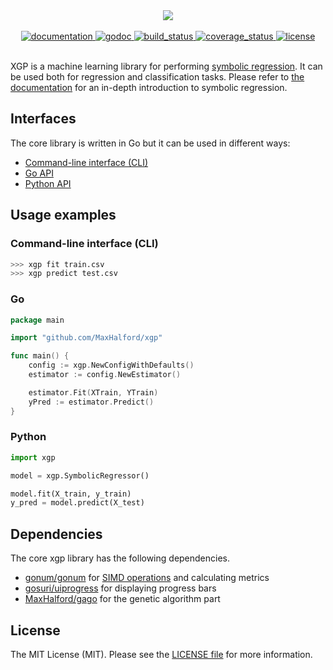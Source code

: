 <div align="center">
  <!-- Logo -->
  <img src="https://docs.google.com/drawings/d/e/2PACX-1vSLdt85rEf3SQUBkpuWfXOclyUY7rdZ7RBoTuNIyCc3-liSpurbL3i7QfrzWBFr2LfwTfoAf_1i4Qwe/pub?w=378&h=223"/>
</div>

<br/>

<div align="center">
  <!-- Documentation -->
  <a href="https://maxhalford.github.io/xgp">
    <img src="https://img.shields.io/website-up-down-green-red/http/shields.io.svg?label=documentation" alt="documentation" />
  </a>
  <!-- godoc -->
  <a href="https://godoc.org/github.com/MaxHalford/xgp">
    <img src="https://img.shields.io/badge/godoc-reference-blue.svg?style=flat-square" alt="godoc" />
  </a>
  <!-- Build status -->
  <a href="https://travis-ci.org/MaxHalford/xgp">
    <img src="https://img.shields.io/travis/MaxHalford/gago/master.svg?style=flat-square" alt="build_status" />
  </a>
  <!-- Coverage status -->
  <a href="https://coveralls.io/github/MaxHalford/xgp?branch=master">
    <img src="https://coveralls.io/repos/github/MaxHalford/xgp/badge.svg?branch=master&style=flat-square" alt="coverage_status" />
  </a>
  <!-- License -->
  <a href="https://opensource.org/licenses/MIT">
    <img src="http://img.shields.io/:license-mit-ff69b4.svg?style=flat-square" alt="license"/>
  </a>
</div>

<br/>

XGP is a machine learning library for performing [symbolic regression](https://www.wikiwand.com/en/Symbolic_regression). It can be used both for regression and classification tasks. Please refer to [the documentation](https://maxhalford.github.io/xgp) for an in-depth introduction to symbolic regression.

## Interfaces

The core library is written in Go but it can be used in different ways:

- [Command-line interface (CLI)](https://maxhalford.github.io/xgp/cli/)
- [Go API](https://maxhalford.github.io/xgp/go/)
- [Python API](https://maxhalford.github.io/xgp/python/)

## Usage examples

### Command-line interface (CLI)

```sh
>>> xgp fit train.csv
>>> xgp predict test.csv
```

### Go

```go
package main

import "github.com/MaxHalford/xgp"

func main() {
    config := xgp.NewConfigWithDefaults()
    estimator := config.NewEstimator()

    estimator.Fit(XTrain, YTrain)
    yPred := estimator.Predict()
}
```

### Python

```python
import xgp

model = xgp.SymbolicRegressor()

model.fit(X_train, y_train)
y_pred = model.predict(X_test)
```

## Dependencies

The core xgp library has the following dependencies.

- [gonum/gonum](https://github.com/gonum/gonum) for [SIMD operations](https://www.wikiwand.com/en/SIMD) and calculating metrics
- [gosuri/uiprogress](https://github.com/gosuri/uiprogress) for displaying progress bars
- [MaxHalford/gago](https://github.com/MaxHalford/gago) for the genetic algorithm part

## License

The MIT License (MIT). Please see the [LICENSE file](LICENSE) for more information.
